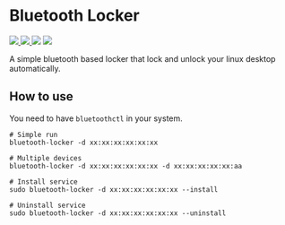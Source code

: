 # Bluetooth Locker
<p>
    <a href="https://pypi.org/project/bluetooth-locker/" target="_blank">
        <img src="https://img.shields.io/pypi/v/bluetooth-locker" />
    </a>
    <a href="https://github.com/leng-yue/bluetooth-locker/actions/workflows/ci.yml" target="_blank">
        <img src="https://img.shields.io/github/workflow/status/leng-yue/bluetooth-locker/CI" />
    </a>
    <img src="https://img.shields.io/github/license/leng-yue/bluetooth-locker" />
    <a href="https://pepy.tech/project/bluetooth-locker" target="_blank">
        <img src="https://pepy.tech/badge/bluetooth-locker" />
    </a>
</p>

A simple bluetooth based locker that lock and unlock your linux desktop automatically.

## How to use

You need to have `bluetoothctl` in your system. 

```shell
# Simple run
bluetooth-locker -d xx:xx:xx:xx:xx:xx

# Multiple devices
bluetooth-locker -d xx:xx:xx:xx:xx:xx -d xx:xx:xx:xx:xx:aa

# Install service
sudo bluetooth-locker -d xx:xx:xx:xx:xx:xx --install

# Uninstall service
sudo bluetooth-locker -d xx:xx:xx:xx:xx:xx --uninstall
```
